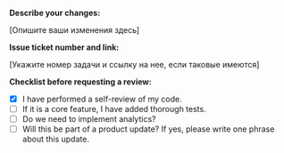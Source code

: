 **Describe your changes:**

[Опишите ваши изменения здесь]

**Issue ticket number and link:**

[Укажите номер задачи и ссылку на нее, если таковые имеются]

**Checklist before requesting a review:**

- [x] I have performed a self-review of my code.
- [ ] If it is a core feature, I have added thorough tests.
- [ ] Do we need to implement analytics?
- [ ] Will this be part of a product update? If yes, please write one phrase about this update.
